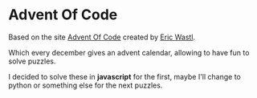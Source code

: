 # Advent Of Code

Based on the site [Advent Of Code](https://adventofcode.com/) created by [Eric Wastl](https://github.com/topaz).

Which every december gives an advent calendar, allowing to have fun to solve puzzles.

I decided to solve these in **javascript** for the first, maybe I'll change to python or something else for the next puzzles.